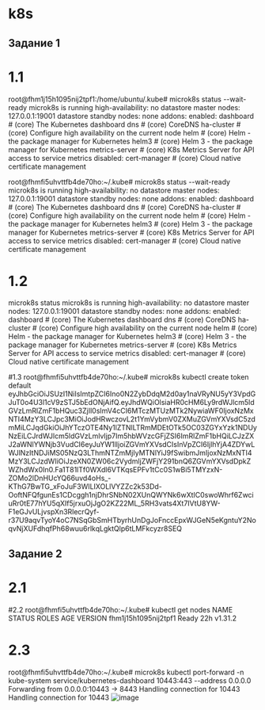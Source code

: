 # k8s



## Задание 1

# 1.1
root@fhm1j15h1095nij2tpf1:/home/ubuntu/.kube# microk8s status --wait-ready
microk8s is running
high-availability: no
  datastore master nodes: 127.0.0.1:19001
  datastore standby nodes: none
addons:
  enabled:
    dashboard            # (core) The Kubernetes dashboard
    dns                  # (core) CoreDNS
    ha-cluster           # (core) Configure high availability on the current node
    helm                 # (core) Helm - the package manager for Kubernetes
    helm3                # (core) Helm 3 - the package manager for Kubernetes
    metrics-server       # (core) K8s Metrics Server for API access to service metrics
  disabled:
    cert-manager         # (core) Cloud native certificate management


root@fhmfi5uhvttfb4de70ho:~/.kube# microk8s status --wait-ready
microk8s is running
high-availability: no
  datastore master nodes: 127.0.0.1:19001
  datastore standby nodes: none
addons:
  enabled:
    dashboard            # (core) The Kubernetes dashboard
    dns                  # (core) CoreDNS
    ha-cluster           # (core) Configure high availability on the current node
    helm                 # (core) Helm - the package manager for Kubernetes
    helm3                # (core) Helm 3 - the package manager for Kubernetes
    metrics-server       # (core) K8s Metrics Server for API access to service metrics
  disabled:
    cert-manager         # (core) Cloud native certificate management

# 1.2

microk8s status
microk8s is running
high-availability: no
  datastore master nodes: 127.0.0.1:19001
  datastore standby nodes: none
addons:
  enabled:
    dashboard            # (core) The Kubernetes dashboard
    dns                  # (core) CoreDNS
    ha-cluster           # (core) Configure high availability on the current node
    helm                 # (core) Helm - the package manager for Kubernetes
    helm3                # (core) Helm 3 - the package manager for Kubernetes
    metrics-server       # (core) K8s Metrics Server for API access to service metrics
  disabled:
    cert-manager         # (core) Cloud native certificate management



#1.3
root@fhmfi5uhvttfb4de70ho:~/.kube# microk8s kubectl create token default
eyJhbGciOiJSUzI1NiIsImtpZCI6Ino0N2ZybDdqM2d0ay1naVRyNU5yY3VpdGJuT0o4U3l1cV9zSTJ5bEdONjAifQ.eyJhdWQiOlsiaHR0cHM6Ly9rdWJlcm5ldGVzLmRlZmF1bHQuc3ZjIl0sImV4cCI6MTczMTUzMTk2NywiaWF0IjoxNzMxNTI4MzY3LCJpc3MiOiJodHRwczovL2t1YmVybmV0ZXMuZGVmYXVsdC5zdmMiLCJqdGkiOiJhYTczOTE4Ny1lZTNlLTRmMDEtOTk5OC03ZGYxYzk1NDUyNzEiLCJrdWJlcm5ldGVzLmlvIjp7Im5hbWVzcGFjZSI6ImRlZmF1bHQiLCJzZXJ2aWNlYWNjb3VudCI6eyJuYW1lIjoiZGVmYXVsdCIsInVpZCI6IjlhYjA4ZDYwLWJlNzItNDJiMS05NzQ3LThmNTZmMjIyMTNlYiJ9fSwibmJmIjoxNzMxNTI4MzY3LCJzdWIiOiJzeXN0ZW06c2VydmljZWFjY291bnQ6ZGVmYXVsdDpkZWZhdWx0In0.Fa1T81lTf0WXdl6VTKqsEPFv1tCc0S1wBi5TMYzxN-ZOMo2lDnHUcYQ66uvd4oHs_-KThG7BwTG_xFoJuF3WILIXOLlVYZZc2k53Dd-OoftNFQfgunEs1CDcggh1njDhrSNbN02XUnQWYNk6wXtIC0swoWhrf6ZwciuRr0tE77hYU5qXIf5jrxuOjJgO2KZ22ML_5RH3vats4Xt7IVtU8YW-F1eGJvULjvspXn3RlecrQyf-r37U9aqvTyoY4oC7NSqGbSmHTbyrhUnDgJoFnccEpxWJGeN5eKgntuY2NoqvNjXUFdhqfPh68wuu6rlkqLgktQlp6tLMFkcyzr8SEQ

## Задание 2

# 2.1


#2.2
root@fhmfi5uhvttfb4de70ho:~/.kube# kubectl get nodes
NAME                   STATUS   ROLES    AGE   VERSION
fhm1j15h1095nij2tpf1   Ready    <none>   22h   v1.31.2

# 2.3 
root@fhmfi5uhvttfb4de70ho:~/.kube# microk8s kubectl port-forward -n kube-system service/kubernetes-dashboard 10443:443 --address 0.0.0.0
Forwarding from 0.0.0.0:10443 -> 8443
Handling connection for 10443
Handling connection for 10443
![image](https://github.com/user-attachments/assets/4f922338-8ee2-474d-b144-fe5703cfcb43)
